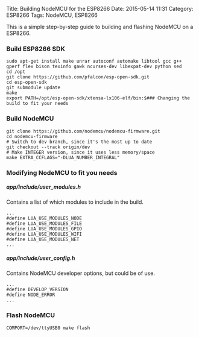 Title: Building NodeMCU for the ESP8266
Date: 2015-05-14 11:31
Category: ESP8266
Tags: NodeMCU, ESP8266

This is a simple step-by-step guide to building and flashing NodeMCU on a ESP8266.

### Build ESP8266 SDK

    sudo apt-get install make unrar autoconf automake libtool gcc g++ gperf flex bison texinfo gawk ncurses-dev libexpat-dev python sed
    cd /opt
    git clone https://github.com/pfalcon/esp-open-sdk.git
    cd esp-open-sdk
    git submodule update
    make
    export PATH=/opt/esp-open-sdk/xtensa-lx106-elf/bin:$### Changing the build to fit your needs

### Build NodeMCU

    git clone https://github.com/nodemcu/nodemcu-firmware.git
    cd nodemcu-firmware
    # Switch to dev branch, since it's the most up to date
    git checkout --track origin/dev
    # Make INTEGER version, since it uses less memory/space
    make EXTRA_CCFLAGS="-DLUA_NUMBER_INTEGRAL"

### Modifying NodeMCU to fit you needs
##### app/include/user_modules.h
Contains a list of which modules to include in the build.

    ...
    #define LUA_USE_MODULES_NODE
    #define LUA_USE_MODULES_FILE
    #define LUA_USE_MODULES_GPIO
    #define LUA_USE_MODULES_WIFI
    #define LUA_USE_MODULES_NET
    ...

##### app/include/user_config.h
Contains NodeMCU developer options, but could be of use.

    ...
    #define DEVELOP_VERSION
    #define NODE_ERROR
    ...


### Flash NodeMCU

    COMPORT=/dev/ttyUSB0 make flash
